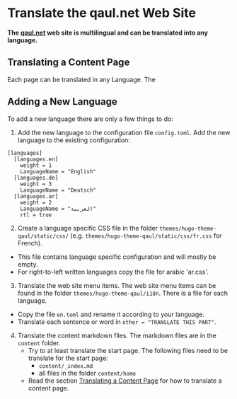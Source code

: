 # Translate the qaul.net Web Site

**The [qaul.net] web site is multilingual and can be translated into any language.**


## Translating a Content Page

Each page can be translated in any Language. The 


## Adding a New Language

To add a new language there are only a few things to do:

1. Add the new language to the configuration file `config.toml`. Add the new language to the existing configuration:

```
[languages]
  [languages.en]
    weight = 1
    LanguageName = "English"
  [languages.de]
    weight = 3
    LanguageName = "Deutsch"
  [languages.ar]
    weight = 2
    LanguageName = "العربية"
    rtl = true
```

2. Create a language specific CSS file in the folder `themes/hugo-theme-qaul/static/css/` (e.g. `themes/hugo-theme-qaul/static/css/fr.css` for French). 
  * This file contains language specific configuration and will mostly be empty.
  * For right-to-left written languages copy the file for arabic 'ar.css'.

3. Translate the web site menu items. The web site menu items can be found in the folder `themes/hugo-theme-qaul/i18n`. There is a file for each language.
  * Copy the file `en.toml` and rename it according to your language.
  * Translate each sentence or word in `other = "TRANSLATE THIS PART"`.

4. Translate the content markdown files. The markdown files are in the `content` folder.
    * Try to at least translate the start page. The following files need to be translate for the start page:
        * `content/_index.md`
        * all files in the folder `content/home`
    * Read the section [Translating a Content Page](#Translating-a-Content-Page) for how to translate a content page.


[qaul.net]: https://qaul.net
